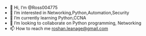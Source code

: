 - 👋 Hi, I’m @Ross004775
- 👀 I’m interested in Networking,Python,Automation,Security
- 🌱 I’m currently learning Python,CCNA
- 💞️ I’m looking to collaborate on Python programming, Networking
- 📫 How to reach me roshan.leanage@gmail.com

<!---
Ross004775/Ross004775 is a ✨ special ✨ repository because its `README.md` (this file) appears on your GitHub profile.
You can click the Preview link to take a look at your changes.
--->

